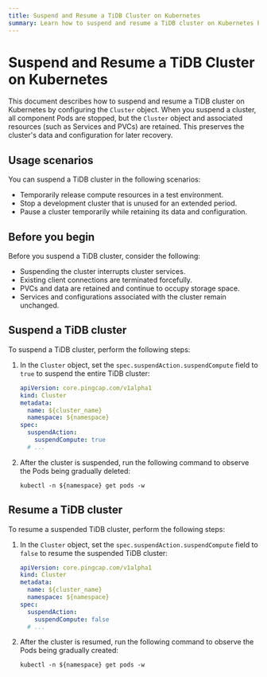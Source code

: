 ```yaml
---
title: Suspend and Resume a TiDB Cluster on Kubernetes
summary: Learn how to suspend and resume a TiDB cluster on Kubernetes by configuring the cluster.
---
```


# Suspend and Resume a TiDB Cluster on Kubernetes

This document describes how to suspend and resume a TiDB cluster on Kubernetes by configuring the `Cluster` object. When you suspend a cluster, all component Pods are stopped, but the `Cluster` object and associated resources (such as Services and PVCs) are retained. This preserves the cluster's data and configuration for later recovery.

## Usage scenarios

You can suspend a TiDB cluster in the following scenarios:

- Temporarily release compute resources in a test environment.
- Stop a development cluster that is unused for an extended period.
- Pause a cluster temporarily while retaining its data and configuration.

## Before you begin

Before you suspend a TiDB cluster, consider the following:

- Suspending the cluster interrupts cluster services.
- Existing client connections are terminated forcefully.
- PVCs and data are retained and continue to occupy storage space.
- Services and configurations associated with the cluster remain unchanged.

## Suspend a TiDB cluster

To suspend a TiDB cluster, perform the following steps:

1. In the `Cluster` object, set the `spec.suspendAction.suspendCompute` field to `true` to suspend the entire TiDB cluster:

    ```yaml
    apiVersion: core.pingcap.com/v1alpha1
    kind: Cluster
    metadata:
      name: ${cluster_name}
      namespace: ${namespace}
    spec:
      suspendAction:
        suspendCompute: true
      # ...
    ```

2. After the cluster is suspended, run the following command to observe the Pods being gradually deleted:

    ```shell
    kubectl -n ${namespace} get pods -w
    ```

## Resume a TiDB cluster

To resume a suspended TiDB cluster, perform the following steps:

1. In the `Cluster` object, set the `spec.suspendAction.suspendCompute` field to `false` to resume the suspended TiDB cluster:

    ```yaml
    apiVersion: core.pingcap.com/v1alpha1
    kind: Cluster
    metadata:
      name: ${cluster_name}
      namespace: ${namespace}
    spec:
      suspendAction:
        suspendCompute: false
      # ...
    ```

2. After the cluster is resumed, run the following command to observe the Pods being gradually created:

    ```shell
    kubectl -n ${namespace} get pods -w
    ```
